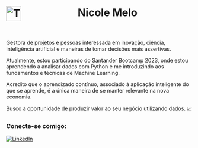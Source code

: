 <header>
<h1> <strong>Nicole Melo</strong>
<img align = "left" alt= "Title-icon" height = "40" width = "40" src="https://w7.pngwing.com/pngs/446/961/png-transparent-machine-learning-artificial-intelligence-computer-science-research-computer-text-computer-engineer.png"/> </h1>
</header>

Gestora de projetos e pessoas interessada em inovação, ciência, inteligência artificial e maneiras de tomar decisões mais assertivas.

Atualmente, estou participando do Santander Bootcamp 2023, onde estou aprendendo a analisar dados com Python e me introduzindo aos fundamentos e técnicas de Machine Learning.

Acredito que o aprendizado contínuo, associado à aplicação inteligente do que se aprende, é a única maneira de se manter relevante na nova economia.

Busco a oportunidade de produzir valor ao seu negócio utilizando dados. 📈

### Conecte-se comigo:

[![LinkedIn](https://img.shields.io/badge/LinkedIn-000?style=for-the-badge&logo=linkedin&logoColor=0E76A8)](https://www.linkedin.com/in/nicolesmelo/)